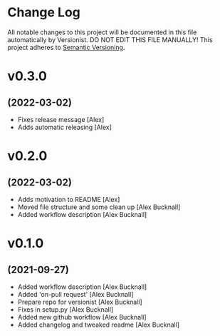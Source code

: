 # Change Log

All notable changes to this project will be documented in this file
automatically by Versionist. DO NOT EDIT THIS FILE MANUALLY!
This project adheres to [Semantic Versioning](http://semver.org/).

# v0.3.0
## (2022-03-02)

* Fixes release message [Alex]
* Adds automatic releasing [Alex]

# v0.2.0
## (2022-03-02)

* Adds motivation to README [Alex]
* Moved file structure and some clean up [Alex Bucknall]
* Added workflow description [Alex Bucknall]

# v0.1.0
## (2021-09-27)

* Added workflow description [Alex Bucknall]
* Added 'on-pull request' [Alex Bucknall]
* Prepare repo for versionist [Alex Bucknall]
* Fixes in setup.py [Alex Bucknall]
* Added new github workflow [Alex Bucknall]
* Added changelog and tweaked readme [Alex Bucknall]

